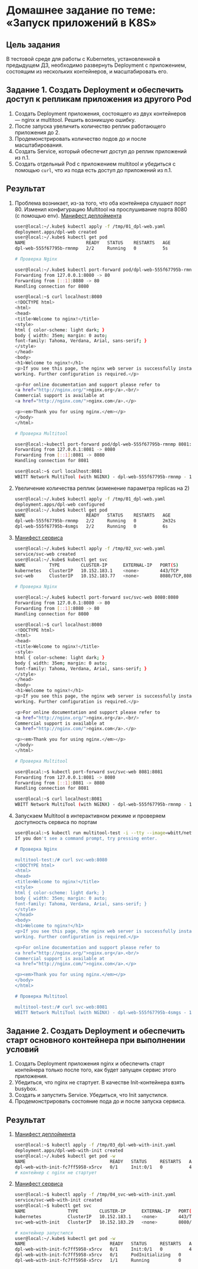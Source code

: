 # Домашнее задание по теме: «Запуск приложений в K8S»

## Цель задания

В тестовой среде для работы с Kubernetes, установленной в предыдущем ДЗ, необходимо развернуть Deployment с приложением, состоящим из нескольких контейнеров, и масштабировать его.

## Задание 1. Создать Deployment и обеспечить доступ к репликам приложения из другого Pod

1. Создать Deployment приложения, состоящего из двух контейнеров — nginx и multitool. Решить возникшую ошибку.
2. После запуска увеличить количество реплик работающего приложения до 2.
3. Продемонстрировать количество подов до и после масштабирования.
4. Создать Service, который обеспечит доступ до реплик приложений из п.1.
5. Создать отдельный Pod с приложением multitool и убедиться с помощью `curl`, что из пода есть доступ до приложений из п.1.

## Результат

1. Проблема возникает, из-за того, что оба контейнера слушают порт 80. Изменил конфигурацию Multitool на прослушивание порта 8080 (с помощью env).
    [Манифест деплоймента](./01_dpl-web.yaml)
    ```bash
    user@local:~/.kube$ kubectl apply -f /tmp/01_dpl-web.yaml 
    deployment.apps/dpl-web created
    user@local:~/.kube$ kubectl get pod
    NAME                       READY   STATUS    RESTARTS   AGE
    dpl-web-555f67795b-rmnmp   2/2     Running   0          5s

    # Проверка Nginx

    user@local:~/.kube$ kubectl port-forward pod/dpl-web-555f67795b-rmnmp 8080:80
    Forwarding from 127.0.0.1:8080 -> 80
    Forwarding from [::1]:8080 -> 80
    Handling connection for 8080

    user@local:~$ curl localhost:8080
    <!DOCTYPE html>
    <html>
    <head>
    <title>Welcome to nginx!</title>
    <style>
    html { color-scheme: light dark; }
    body { width: 35em; margin: 0 auto;
    font-family: Tahoma, Verdana, Arial, sans-serif; }
    </style>
    </head>
    <body>
    <h1>Welcome to nginx!</h1>
    <p>If you see this page, the nginx web server is successfully installed and
    working. Further configuration is required.</p>
    
    <p>For online documentation and support please refer to
    <a href="http://nginx.org/">nginx.org</a>.<br/>
    Commercial support is available at
    <a href="http://nginx.com/">nginx.com</a>.</p>
    
    <p><em>Thank you for using nginx.</em></p>
    </body>
    </html>

    # Проверка Multitool

    user@local:~kubectl port-forward pod/dpl-web-555f67795b-rmnmp 8081:8080
    Forwarding from 127.0.0.1:8081 -> 8080
    Forwarding from [::1]:8081 -> 8080
    Handling connection for 8081

    user@local:~$ curl localhost:8081
    WBITT Network MultiTool (with NGINX) - dpl-web-555f67795b-rmnmp - 10.1.77.21 - HTTP: 8080 , HTTPS: 443 . (Formerly praqma/network-multitool)
    ```
2. Увеличение количества реплик (изменение параметра replicas на 2)
    ```bash
    user@local:~/.kube$ kubectl apply -f /tmp/01_dpl-web.yaml 
    deployment.apps/dpl-web configured
    user@local:~/.kube$ kubectl get pod
    NAME                       READY   STATUS    RESTARTS   AGE
    dpl-web-555f67795b-rmnmp   2/2     Running   0          2m32s
    dpl-web-555f67795b-4smgs   2/2     Running   0          6s
    ```
3. [Манифест сервиса](./02_svc-web.yaml)
    ```bash
    user@local:~/.kube$ kubectl apply -f /tmp/02_svc-web.yaml 
    service/svc-web created
    user@local:~/.kube$ kubectl get svc
    NAME         TYPE        CLUSTER-IP      EXTERNAL-IP   PORT(S)             AGE
    kubernetes   ClusterIP   10.152.183.1    <none>        443/TCP             5d5h
    svc-web      ClusterIP   10.152.183.77   <none>        8080/TCP,8081/TCP   48s

    # Проверка Nginx

    user@local:~/.kube$ kubectl port-forward svc/svc-web 8080:8080
    Forwarding from 127.0.0.1:8080 -> 80
    Forwarding from [::1]:8080 -> 80
    Handling connection for 8080

    user@local:~$ curl localhost:8080
    <!DOCTYPE html>
    <html>
    <head>
    <title>Welcome to nginx!</title>
    <style>
    html { color-scheme: light dark; }
    body { width: 35em; margin: 0 auto;
    font-family: Tahoma, Verdana, Arial, sans-serif; }
    </style>
    </head>
    <body>
    <h1>Welcome to nginx!</h1>
    <p>If you see this page, the nginx web server is successfully installed and
    working. Further configuration is required.</p>
    
    <p>For online documentation and support please refer to
    <a href="http://nginx.org/">nginx.org</a>.<br/>
    Commercial support is available at
    <a href="http://nginx.com/">nginx.com</a>.</p>
    
    <p><em>Thank you for using nginx.</em></p>
    </body>
    </html>

    # Проверка Multitool

    user@local:~$ kubectl port-forward svc/svc-web 8081:8081
    Forwarding from 127.0.0.1:8081 -> 8080
    Forwarding from [::1]:8081 -> 8080
    Handling connection for 8081

    user@local:~$ curl localhost:8081
    WBITT Network MultiTool (with NGINX) - dpl-web-555f67795b-rmnmp - 10.1.77.21 - HTTP: 8080 , HTTPS: 443 . (Formerly praqma/network-multitool)
    ```
4. Запускаем Multitool в интерактивном режиме и проверяем доступность сервиса по портам
    ```bash
    user@local:~$ kubectl run multitool-test -i --tty --image=wbitt/network-multitool -- bash
    If you don't see a command prompt, try pressing enter.

    # Проверка Nginx

    multitool-test:/# curl svc-web:8080
    <!DOCTYPE html>
    <html>
    <head>
    <title>Welcome to nginx!</title>
    <style>
    html { color-scheme: light dark; }
    body { width: 35em; margin: 0 auto;
    font-family: Tahoma, Verdana, Arial, sans-serif; }
    </style>
    </head>
    <body>
    <h1>Welcome to nginx!</h1>
    <p>If you see this page, the nginx web server is successfully installed and
    working. Further configuration is required.</p>
    
    <p>For online documentation and support please refer to
    <a href="http://nginx.org/">nginx.org</a>.<br/>
    Commercial support is available at
    <a href="http://nginx.com/">nginx.com</a>.</p>
    
    <p><em>Thank you for using nginx.</em></p>
    </body>
    </html>

    # Проверка Multitool

    multitool-test:/# curl svc-web:8081
    WBITT Network MultiTool (with NGINX) - dpl-web-555f67795b-4smgs - 10.1.77.22 - HTTP: 8080 , HTTPS: 443 . (Formerly praqma/network-multitool)
    ```

## Задание 2. Создать Deployment и обеспечить старт основного контейнера при выполнении условий

1. Создать Deployment приложения nginx и обеспечить старт контейнера только после того, как будет запущен сервис этого приложения.
2. Убедиться, что nginx не стартует. В качестве Init-контейнера взять busybox.
3. Создать и запустить Service. Убедиться, что Init запустился.
4. Продемонстрировать состояние пода до и после запуска сервиса.

## Результат
1. [Манифест деплоймента](./03_dpl-web-with-init.yaml)
    ```bash
    user@local:~$ kubectl apply -f /tmp/03_dpl-web-with-init.yaml 
    deployment.apps/dpl-web-with-init created
    user@local:~/.kube$ kubectl get pod -w
    NAME                                READY   STATUS     RESTARTS   AGE
    dpl-web-with-init-fc7ff5958-x5rcv   0/1     Init:0/1   0          4s
    # контейнер с nginx не стартует
    ```
2. [Манифест сервиса](./04_svc-web-with-init.yaml)
    ```bash
    user@local:~$ kubectl apply -f /tmp/04_svc-web-with-init.yaml 
    service/svc-web-with-init created
    user@local:~$ kubectl get svc
    NAME                TYPE        CLUSTER-IP      EXTERNAL-IP   PORT(S)    AGE
    kubernetes          ClusterIP   10.152.183.1    <none>        443/TCP    5d5h
    svc-web-with-init   ClusterIP   10.152.183.29   <none>        8080/TCP   12s

    # контейнер запустился
    user@local:~/.kube$ kubectl get pod -w
    NAME                                READY   STATUS     RESTARTS   AGE
    dpl-web-with-init-fc7ff5958-x5rcv   0/1     Init:0/1   0          4s
    dpl-web-with-init-fc7ff5958-x5rcv   0/1     PodInitializing   0          63s
    dpl-web-with-init-fc7ff5958-x5rcv   1/1     Running           0          65s
    ```
